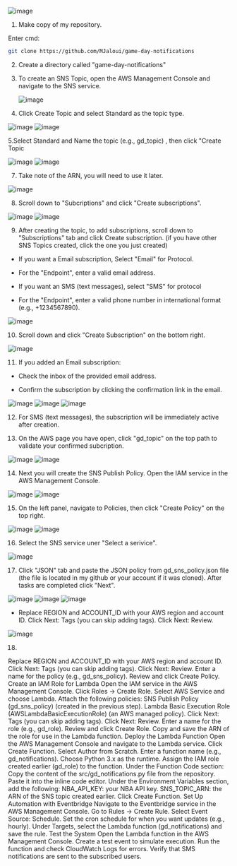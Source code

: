 ![image](https://github.com/user-attachments/assets/ad398757-06f2-40ec-bb79-084f1c035850)



1. Make copy of my repository.

Enter cmd:
```bash
git clone https://github.com/MJaloui/game-day-notifications
```

2. Create a directory called "game-day-notifications"


3. To create an SNS Topic, open the AWS Management Console and navigate to the SNS service.

   ![image](https://github.com/user-attachments/assets/5478cef6-35f2-441b-84fd-b69c2404fea9)

4. Click Create Topic and select Standard as the topic type.

![image](https://github.com/user-attachments/assets/6123772d-0a76-4a45-a3d8-b68229b751ec)
![image](https://github.com/user-attachments/assets/ec957b4b-73ee-4b27-aa7f-a01019e3fa1a)


5.Select Standard and Name the topic (e.g., gd_topic) , then click "Create Topic

![image](https://github.com/user-attachments/assets/f1c87d31-75ea-4f40-a13b-0f027887124a)
![image](https://github.com/user-attachments/assets/4730837c-96cb-4760-adf4-5461571d088f)





7. Take note of the ARN, you will need to use it later.

![image](https://github.com/user-attachments/assets/48f597c7-3956-47bc-b41c-706902daf7f9)





8. Scroll down to "Subcriptions" and click "Create subscriptions".

![image](https://github.com/user-attachments/assets/2917541a-c373-4998-b579-75484592518d)
![image](https://github.com/user-attachments/assets/7392588c-5c84-4f59-b116-db65ff3c68f4)




9. After creating the topic, to add subscriptions, scroll down to "Subscriptions" tab and click Create subscription. (if you have other SNS 
   Topics created, click the one you just created) 

 - If you want a Email subscription, Select "Email" for Protocol. 
 - For the "Endpoint", enter a valid email address.

 - If you want an SMS (text messages), select "SMS" for protocol
 - For the "Endpoint", enter a valid phone number in international format (e.g., +1234567890).

![image](https://github.com/user-attachments/assets/bb6017c9-2cf5-4044-a44d-363ecf49fedb)




10. Scroll down and click "Create Subscription" on the bottom right.

![image](https://github.com/user-attachments/assets/de198a32-70b4-4290-82f1-55fa060c96fd)





11. If you added an Email subscription:
    
 - Check the inbox of the provided email address.
   
 - Confirm the subscription by clicking the confirmation link in the email.

![image](https://github.com/user-attachments/assets/5f6fc2a1-674b-4719-aa06-8530e69c8a0e)
![image](https://github.com/user-attachments/assets/e9e1f40f-1926-443f-94be-015f8e4589fe)
![image](https://github.com/user-attachments/assets/81ed5d91-281b-4b73-86e6-2796d3d7799c)




12. For SMS (text messages), the subscription will be immediately active after creation.




13. On the AWS page you have open, click "gd_topic" on the top path to validate your confirmed subcription. 

![image](https://github.com/user-attachments/assets/a243923e-6fb5-4d54-ba30-a7edbe1af365)
![image](https://github.com/user-attachments/assets/b90d8a6c-7118-405a-aa5c-ae418652ce85)




14. Next you will create the SNS Publish Policy. Open the IAM service in the AWS Management Console.
    
![image](https://github.com/user-attachments/assets/19aa4ce6-316b-4c60-828f-fb9a2724e02e)
![image](https://github.com/user-attachments/assets/46dd8490-6681-4382-ae2a-b8da96e8fff5)




15. On the left panel, navigate to Policies, then click "Create Policy" on the top right.

![image](https://github.com/user-attachments/assets/dc6e92b5-58cf-4464-bb9c-5666043050e8)
![image](https://github.com/user-attachments/assets/1e599c91-e66d-433b-956c-9ec2e97f56f5)



16. Select the SNS service uner "Select a serivice".

![image](https://github.com/user-attachments/assets/ec00fce6-2d16-4a2e-9379-7b6d3462946f)



17. Click "JSON" tab and paste the JSON policy from gd_sns_policy.json file (the file is located in my github or your account if it was cloned). After tasks are completed click "Next".

![image](https://github.com/user-attachments/assets/d8e72cf6-5b48-4b4f-b6ea-e3e2a0f9a1a8)
![image](https://github.com/user-attachments/assets/d1e2cc77-1743-4c8a-8a96-be231e27d01f)
![image](https://github.com/user-attachments/assets/57e7e645-aea8-4d95-a2e7-74e6b8f8d77e)

 - Replace REGION and ACCOUNT_ID with your AWS region and account ID.
Click Next: Tags (you can skip adding tags).
Click Next: Review.

![image](https://github.com/user-attachments/assets/5b9e7047-ed6d-45fa-b370-179aa7cd17d5)


18.    
Replace REGION and ACCOUNT_ID with your AWS region and account ID.
Click Next: Tags (you can skip adding tags).
Click Next: Review.
Enter a name for the policy (e.g., gd_sns_policy).
Review and click Create Policy.
Create an IAM Role for Lambda
Open the IAM service in the AWS Management Console.
Click Roles → Create Role.
Select AWS Service and choose Lambda.
Attach the following policies:
SNS Publish Policy (gd_sns_policy) (created in the previous step).
Lambda Basic Execution Role (AWSLambdaBasicExecutionRole) (an AWS managed policy).
Click Next: Tags (you can skip adding tags).
Click Next: Review.
Enter a name for the role (e.g., gd_role).
Review and click Create Role.
Copy and save the ARN of the role for use in the Lambda function.
Deploy the Lambda Function
Open the AWS Management Console and navigate to the Lambda service.
Click Create Function.
Select Author from Scratch.
Enter a function name (e.g., gd_notifications).
Choose Python 3.x as the runtime.
Assign the IAM role created earlier (gd_role) to the function.
Under the Function Code section:
Copy the content of the src/gd_notifications.py file from the repository.
Paste it into the inline code editor.
Under the Environment Variables section, add the following:
NBA_API_KEY: your NBA API key.
SNS_TOPIC_ARN: the ARN of the SNS topic created earlier.
Click Create Function.
Set Up Automation with Eventbridge
Navigate to the Eventbridge service in the AWS Management Console.
Go to Rules → Create Rule.
Select Event Source: Schedule.
Set the cron schedule for when you want updates (e.g., hourly).
Under Targets, select the Lambda function (gd_notifications) and save the rule.
Test the System
Open the Lambda function in the AWS Management Console.
Create a test event to simulate execution.
Run the function and check CloudWatch Logs for errors.
Verify that SMS notifications are sent to the subscribed users.

























